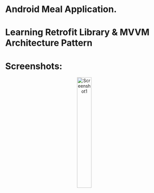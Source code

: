 # Android Meal Application.

# Learning Retrofit Library & MVVM Architecture Pattern

# Screenshots:
<div class="container", align="center">
  <img width="30%" alt="Screenshot1" src="https://github.com/user-attachments/assets/680773c5-8d46-4155-a427-e925e6548476" />
</div>


